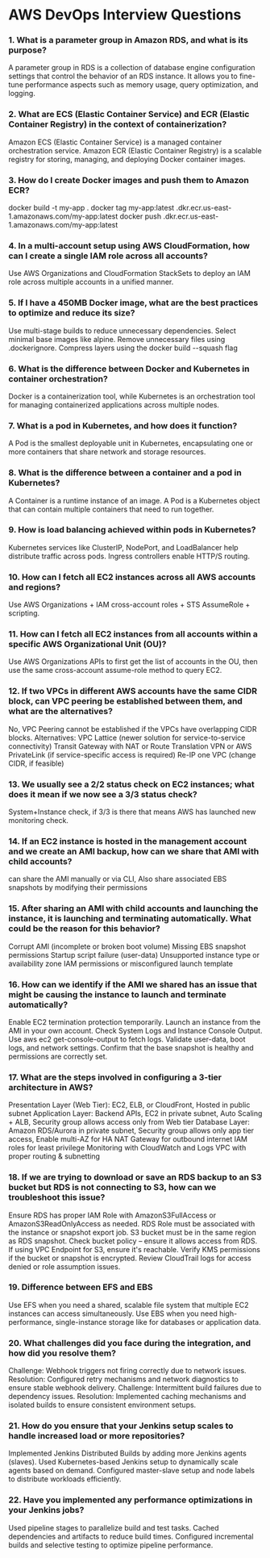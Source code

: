 # AWS DevOps Interview Questions

### 1. What is a parameter group in Amazon RDS, and what is its purpose?
A parameter group in RDS is a collection of database engine configuration settings that control the behavior of an RDS instance. It allows you to fine-tune performance aspects such as memory usage, query optimization, and logging.

### 2. What are ECS (Elastic Container Service) and ECR (Elastic Container Registry) in the context of containerization?
Amazon ECS (Elastic Container Service) is a managed container orchestration service.
Amazon ECR (Elastic Container Registry) is a scalable registry for storing, managing, and deploying Docker container images.

### 3. How do I create Docker images and push them to Amazon ECR?
docker build -t my-app .
docker tag my-app:latest <account-id>.dkr.ecr.us-east-1.amazonaws.com/my-app:latest
docker push <account-id>.dkr.ecr.us-east-1.amazonaws.com/my-app:latest

### 4. In a multi-account setup using AWS CloudFormation, how can I create a single IAM role across all accounts?
Use AWS Organizations and CloudFormation StackSets to deploy an IAM role across multiple accounts in a unified manner.

### 5. If I have a 450MB Docker image, what are the best practices to optimize and reduce its size?
Use multi-stage builds to reduce unnecessary dependencies.
Select minimal base images like alpine.
Remove unnecessary files using .dockerignore.
Compress layers using the docker build --squash flag

### 6. What is the difference between Docker and Kubernetes in container orchestration?
Docker is a containerization tool, while Kubernetes is an orchestration tool for managing containerized applications across multiple nodes.

### 7. What is a pod in Kubernetes, and how does it function?
A Pod is the smallest deployable unit in Kubernetes, encapsulating one or more containers that share network and storage resources.

### 8. What is the difference between a container and a pod in Kubernetes?
A Container is a runtime instance of an image.
A Pod is a Kubernetes object that can contain multiple containers that need to run together.

### 9. How is load balancing achieved within pods in Kubernetes?
Kubernetes services like ClusterIP, NodePort, and LoadBalancer help distribute traffic across pods.
Ingress controllers enable HTTP/S routing.

### 10. How can I fetch all EC2 instances across all AWS accounts and regions?
Use AWS Organizations + IAM cross-account roles + STS AssumeRole + scripting.

### 11. How can I fetch all EC2 instances from all accounts within a specific AWS Organizational Unit (OU)?
Use AWS Organizations APIs to first get the list of accounts in the OU, then use the same cross-account assume-role method to query EC2.

### 12. If two VPCs in different AWS accounts have the same CIDR block, can VPC peering be established between them, and what are the alternatives?
No, VPC Peering cannot be established if the VPCs have overlapping CIDR blocks.
Alternatives:
VPC Lattice (newer solution for service-to-service connectivity)
Transit Gateway with NAT or Route Translation
VPN or AWS PrivateLink (if service-specific access is required)
Re-IP one VPC (change CIDR, if feasible)

### 13. We usually see a 2/2 status check on EC2 instances; what does it mean if we now see a 3/3 status check?
System+Instance check, if 3/3 is there that means AWS has launched new monitoring check.

### 14. If an EC2 instance is hosted in the management account and we create an AMI backup, how can we share that AMI with child accounts?
can share the AMI manually or via CLI, Also share associated EBS snapshots by modifying their permissions

### 15. After sharing an AMI with child accounts and launching the instance, it is launching and terminating automatically. What could be the reason for this behavior?
Corrupt AMI (incomplete or broken boot volume)
Missing EBS snapshot permissions
Startup script failure (user-data)
Unsupported instance type or availability zone
IAM permissions or misconfigured launch template

### 16. How can we identify if the AMI we shared has an issue that might be causing the instance to launch and terminate automatically?
Enable EC2 termination protection temporarily.
Launch an instance from the AMI in your own account.
Check System Logs and Instance Console Output.
Use aws ec2 get-console-output to fetch logs.
Validate user-data, boot logs, and network settings.
Confirm that the base snapshot is healthy and permissions are correctly set.

### 17. What are the steps involved in configuring a 3-tier architecture in AWS?
Presentation Layer (Web Tier): EC2, ELB, or CloudFront, Hosted in public subnet
Application Layer: Backend APIs, EC2 in private subnet, Auto Scaling + ALB, Security group allows access only from Web tier
Database Layer: Amazon RDS/Aurora in private subnet, Security group allows only app tier access, Enable multi-AZ for HA
NAT Gateway for outbound internet
IAM roles for least privilege
Monitoring with CloudWatch and Logs
VPC with proper routing & subnetting

### 18. If we are trying to download or save an RDS backup to an S3 bucket but RDS is not connecting to S3, how can we troubleshoot this issue?
Ensure RDS has proper IAM Role with AmazonS3FullAccess or AmazonS3ReadOnlyAccess as needed.
RDS Role must be associated with the instance or snapshot export job.
S3 bucket must be in the same region as RDS snapshot.
Check bucket policy – ensure it allows access from RDS.
If using VPC Endpoint for S3, ensure it's reachable.
Verify KMS permissions if the bucket or snapshot is encrypted.
Review CloudTrail logs for access denied or role assumption issues.

### 19. Difference between EFS and EBS
Use EFS when you need a shared, scalable file system that multiple EC2 instances can access simultaneously.
Use EBS when you need high-performance, single-instance storage like for databases or application data.

### 20. What challenges did you face during the integration, and how did you resolve them?
Challenge: Webhook triggers not firing correctly due to network issues.
Resolution: Configured retry mechanisms and network diagnostics to ensure stable webhook delivery.
Challenge: Intermittent build failures due to dependency issues.
Resolution: Implemented caching mechanisms and isolated builds to ensure consistent environment setups.

### 21. How do you ensure that your Jenkins setup scales to handle increased load or more repositories?
Implemented Jenkins Distributed Builds by adding more Jenkins agents (slaves).
Used Kubernetes-based Jenkins setup to dynamically scale agents based on demand.
Configured master-slave setup and node labels to distribute workloads efficiently.

### 22. Have you implemented any performance optimizations in your Jenkins jobs?
Used pipeline stages to parallelize build and test tasks.
Cached dependencies and artifacts to reduce build times.
Configured incremental builds and selective testing to optimize pipeline performance.
